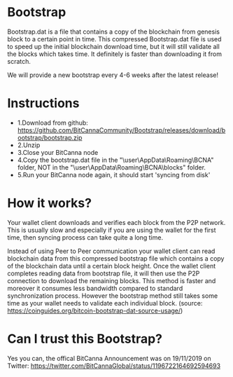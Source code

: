 # Bootstrap
Bootstrap.dat is a file that contains a copy of the blockchain from genesis block to a certain point in time. This compressed Bootstrap.dat file is used to speed up the initial blockchain download time, but it will still validate all the blocks which takes time. 
It definitely is faster than downloading it from scratch.
 
We will provide a new bootstrap every 4-6 weeks after the latest release! 

# Instructions
* 1.Download from github: https://github.com/BitCannaCommunity/Bootstrap/releases/download/bootstrap/bootstrap.zip
* 2.Unzip
* 3.Close your BitCanna node
* 4.Copy the bootstrap.dat file in the "\user\AppData\Roaming\BCNA" folder,  NOT in the "\user\AppData\Roaming\BCNA\blocks" folder.
* 5.Run your BitCanna node again, it should start 'syncing from disk'

# How it works? 
Your wallet client downloads and verifies each block from the P2P network. This is usually slow and especially if you are using the wallet for the first time, then syncing process can take quite a long time.

Instead of using Peer to Peer communication your wallet client can read blockchain data from this compressed bootstrap file which contains a copy of the blockchain data until a certain block height. Once the wallet client completes reading data from bootstrap file, it will then use the P2P connection to download the remaining blocks. This method is faster and moreover it consumes less bandwidth compared to standard synchronization process. However the bootstrap method still takes some time as your wallet needs to validate each individual block. 
(source: https://coinguides.org/bitcoin-bootstrap-dat-source-usage/)

# Can I trust this Bootstrap?
Yes you can, the offical BitCanna Announcement was on 19/11/2019 on Twitter:
https://twitter.com/BitCannaGlobal/status/1196722164692594693
